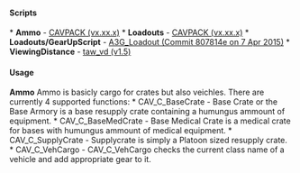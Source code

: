 <h4>Scripts</h4>
* <b>Ammo</b>                   -   <a href="https://7cav.us/">CAVPACK (vx.xx.x)</a>
* <b>Loadouts</b>               -   <a href="https://7cav.us/">CAVPACK (vx.xx.x)</a>
* <b>Loadouts/GearUpScript</b>  -   <a href="https://github.com/v-Arma/a3g-loadout">A3G_Loadout (Commit 807814e on 7 Apr 2015)</a>
* <b>ViewingDistance</b>        -   <a href="http://www.armaholic.com/page.php?id=19751">taw_vd (v1.5)</a>

<h4>Usage</h4>
<b>Ammo</b>
Ammo is basicly cargo for crates but also veichles. There are currently 4 supported functions:
* CAV_C_BaseCrate               - Base Crate or the Base Armory is a base resupply crate containing a humungus ammount of equipment.
* CAV_C_BaseMedCrate            - Base Medical Crate is a medical crate for bases with humungus ammount of medical equipment.
* CAV_C_SupplyCrate             - Supplycrate is simply a Platoon sized resupply crate.
* CAV_C_VehCargo                - CAV_C_VehCargo checks the current class name of a vehicle and add appropriate gear to it.